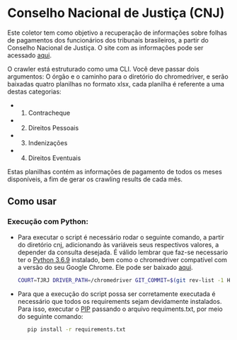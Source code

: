 # Conselho Nacional de Justiça (CNJ)

Este coletor tem como objetivo a recuperação de informações sobre folhas de pagamentos dos funcionários dos tribunais brasileiros, a partir do Conselho Nacional de Justiça. O site com as informações pode ser acessado [aqui](https://paineis.cnj.jus.br/QvAJAXZfc/opendoc.htm?document=qvw_l%2FPainelCNJ.qvw&host=QVS%40neodimio03&anonymous=true&sheet=shPORT63Relatorios).

O crawler está estruturado como uma CLI. Você deve passar dois argumentos: O órgão e o caminho para o diretório do chromedriver, e serão baixadas quatro planilhas no formato xlsx, cada planilha é referente a uma destas categorias:
-   1. Contracheque
-   2. Direitos Pessoais
-   3. Indenizações
-   4. Direitos Eventuais

Estas planilhas contém as informações de pagamento de todos os meses disponíveis, a fim de gerar os crawling results de cada mês.

## Como usar
### Execução com Python:

- Para executar o script é necessário rodar o seguinte comando, a partir do diretório cnj, adicionando às variáveis seus respectivos valores, a depender da consulta desejada. É válido lembrar que faz-se necessario ter o [Python 3.6.9](https://www.python.org/downloads/) instalado, bem como o chromedriver compatível com a versão do seu Google Chrome. Ele pode ser baixado [aqui](https://chromedriver.chromium.org/downloads).
 
    ```sh
    COURT=TJRJ DRIVER_PATH=/chromedriver GIT_COMMIT=$(git rev-list -1 HEAD) python3 src/main.py
    ```
- Para que a execução do script possa ser corretamente executada é necessário que todos os requirements sejam devidamente instalados. Para isso, executar o [PIP](https://pypi.org/project/pip/) passando o arquivo requiments.txt, por meio do seguinte comando:
   
   ```sh
      pip install -r requirements.txt
   ```
